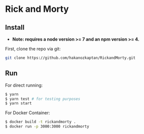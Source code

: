 # Rick and Morty

## Install

* **Note: requires a node version >= 7 and an npm version >= 4.**

First, clone the repo via git:

```bash
git clone https://github.com/hakanozkaptan/RickandMorty.git
```

## Run
For direct running:

```bash
$ yarn
$ yarn test # for testing purposes
$ yarn start
```

For Docker Container:

```bash
$ docker build -t rickandmorty .
$ docker run -p 3000:3000 rickandmorty
```